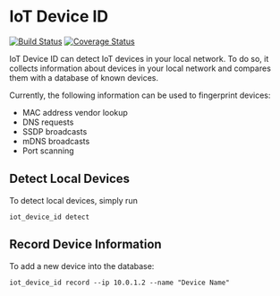 IoT Device ID
=============

[![Build Status](https://travis-ci.org/IuK-Uni-Rostock/iot-device-id.svg?branch=master)](https://travis-ci.org/IuK-Uni-Rostock/iot-device-id)
[![Coverage Status](https://coveralls.io/repos/github/IuK-Uni-Rostock/iot-device-id/badge.svg?branch=master)](https://coveralls.io/github/IuK-Uni-Rostock/iot-device-id?branch=master)

IoT Device ID can detect IoT devices in your local network. To do so, it collects information about devices in your
local network and compares them with a database of known devices.

Currently, the following information can be used to fingerprint devices:

* MAC address vendor lookup
* DNS requests
* SSDP broadcasts
* mDNS broadcasts
* Port scanning


## Detect Local Devices

To detect local devices, simply run

    iot_device_id detect



## Record Device Information

To add a new device into the database:

    iot_device_id record --ip 10.0.1.2 --name "Device Name"
    
